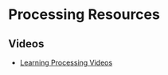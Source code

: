 # Processing Resources

## Videos

  * [Learning Processing Videos](http://learningprocessing.com/videos/)
